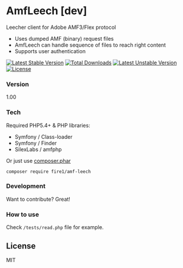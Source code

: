 # AmfLeech [dev]

Leecher client for Adobe AMF3/Flex  protocol

  - Uses dumped AMF (binary) request files
  - AmfLeech can handle sequence  of files to reach right content
  - Supports user authentication

[![Latest Stable Version](https://poser.pugx.org/fire1/amf-leech/v/stable)](https://packagist.org/packages/fire1/amf-leech) [![Total Downloads](https://poser.pugx.org/fire1/amf-leech/downloads)](https://packagist.org/packages/fire1/amf-leech) [![Latest Unstable Version](https://poser.pugx.org/fire1/amf-leech/v/unstable)](https://packagist.org/packages/fire1/amf-leech) [![License](https://poser.pugx.org/fire1/amf-leech/license)](https://packagist.org/packages/fire1/amf-leech)

### Version
1.00

### Tech

Required PHP5.4+  & PHP libraries:

* Symfony / Class-loader
* Symfony / Finder
* SilexLabs / amfphp


Or just use [composer.phar](https://getcomposer.org/) 


`composer require fire1/amf-leech`


### Development

Want to contribute? Great!

### How to use

Check `/tests/read.php` file for example.


License
----

MIT




